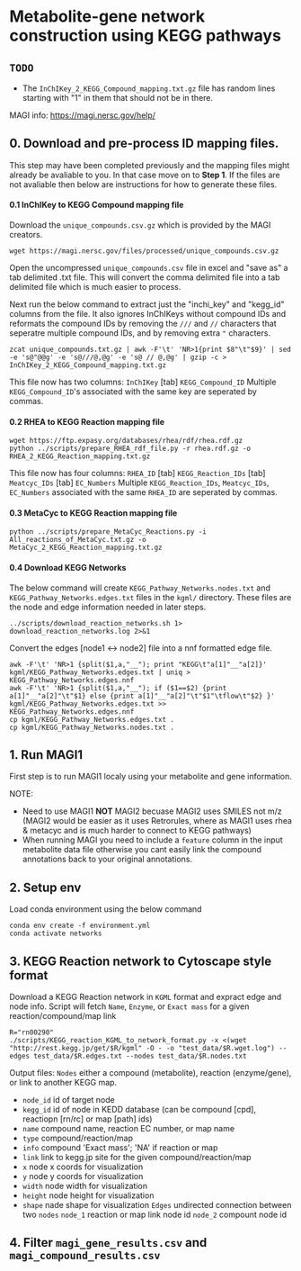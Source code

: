 # Metabolite-gene network construction using KEGG pathways

## `TODO`

 - The `InChIKey_2_KEGG_Compound_mapping.txt.gz` file has random lines starting with "1" in them that should not be in there.

MAGI info: https://magi.nersc.gov/help/

## 0. Download and pre-process ID mapping files.
This step may have been completed previously and the mapping files might already be avaliable to you. 
In that case move on to **Step 1**. If the files are not avaliable then below are instructions for how to generate these files.

#### 0.1 InChIKey to KEGG Compound mapping file
Download the `unique_compounds.csv.gz` which is provided by the MAGI creators. 
```
wget https://magi.nersc.gov/files/processed/unique_compounds.csv.gz
```
Open the uncompressed `unique_compounds.csv` file in excel and "save as" a tab delimited .txt file. 
This will convert the comma delimited file into a tab delimited file which is much easier to process.

Next run the below command to extract just the "inchi_key" and "kegg_id" columns from the file. 
It also ignores InChIKeys without compound IDs and reformats the compound IDs by removing the `///` and ` // ` characters that seperatre multiple compound IDs, and by removing extra `"` characters.
```
zcat unique_compounds.txt.gz | awk -F'\t' 'NR>1{print $8"\t"$9}' | sed -e 's@"@@g' -e 's@///@,@g' -e 's@ // @,@g' | gzip -c > InChIKey_2_KEGG_Compound_mapping.txt.gz
```
This file now has two columns: `InChIKey` [tab] `KEGG_Compound_ID`
Multiple `KEGG_Compound_ID`'s associated with the same key are seperated by commas.

#### 0.2 RHEA to KEGG Reaction mapping file

```
wget https://ftp.expasy.org/databases/rhea/rdf/rhea.rdf.gz
python ../scripts/prepare_RHEA_rdf_file.py -r rhea.rdf.gz -o RHEA_2_KEGG_Reaction_mapping.txt.gz
```
This file now has four columns: `RHEA_ID` [tab] `KEGG_Reaction_IDs` [tab] `Meatcyc_IDs` [tab] `EC_Numbers`
Multiple `KEGG_Reaction_IDs`, `Meatcyc_IDs`, `EC_Numbers` associated with the same `RHEA_ID` are seperated by commas.

#### 0.3 MetaCyc to KEGG Reaction mapping file

```
python ../scripts/prepare_MetaCyc_Reactions.py -i All_reactions_of_MetaCyc.txt.gz -o MetaCyc_2_KEGG_Reaction_mapping.txt.gz
```

#### 0.4 Download KEGG Networks

The below command will create `KEGG_Pathway_Networks.nodes.txt` and `KEGG_Pathway_Networks.edges.txt` files in the `kgml/` directory. These files are the node and edge information needed in later steps.
```
../scripts/download_reaction_networks.sh 1> download_reaction_networks.log 2>&1
```

Convert the edges [node1 <-> node2] file into a nnf formatted edge file.
```
awk -F'\t' 'NR>1 {split($1,a,"__"); print "KEGG\t"a[1]"__"a[2]}' kgml/KEGG_Pathway_Networks.edges.txt | uniq > KEGG_Pathway_Networks.edges.nnf
awk -F'\t' 'NR>1 {split($1,a,"__"); if ($1==$2) {print a[1]"__"a[2]"\t"$1} else {print a[1]"__"a[2]"\t"$1"\tflow\t"$2} }' kgml/KEGG_Pathway_Networks.edges.txt >> KEGG_Pathway_Networks.edges.nnf
cp kgml/KEGG_Pathway_Networks.edges.txt .
cp kgml/KEGG_Pathway_Networks.nodes.txt .
```

## 1. Run MAGI1
First step is to run MAGI1 localy using your metabolite and gene information. 

NOTE: 
 - Need to use MAGI1 **NOT** MAGI2 becuase MAGI2 uses SMILES not m/z (MAGI2 would be easier as it uses Retrorules, where as MAGI1 uses rhea & metacyc and is much harder to connect to KEGG pathways)
 - When running MAGI you need to include a `feature` column in the input metabolite data file otherwise you cant easily link the compound annotations back to your original annotations.


## 2. Setup env
Load conda environment using the below command
```
conda env create -f environment.yml
conda activate networks
```


## 3. KEGG Reaction network to Cytoscape style format

Download a KEGG Reaction network in `KGML` format and expract edge and node info.
Script will fetch `Name`, `Enzyme`, or `Exact mass` for a given reaction/compound/map link

```
R="rn00290"
./scripts/KEGG_reaction_KGML_to_network_format.py -x <(wget "http://rest.kegg.jp/get/$R/kgml" -O - -o "test_data/$R.wget.log") --edges test_data/$R.edges.txt --nodes test_data/$R.nodes.txt
```
Output files:
`Nodes` either a compound (metabolite), reaction (enzyme/gene), or link to another KEGG map.
 - `node_id` id of target node
 - `kegg_id` id of node in KEDD database (can be compound [cpd], reactiopn [rn/rc] or map [path] ids)
 - `name` compound name, reaction EC number, or map name
 - `type` compound/reaction/map
 - `info` compound 'Exact mass'; 'NA' if reaction or map
 - `link` link to kegg.jp site for the given compound/reaction/map
 - `x` node x coords for visualization
 - `y` node y coords for visualization
 - `width` node width for visualization
 - `height` node height for visualization
 - `shape` nade shape for visualization
`Edges` undirected connection between two `nodes`
        `node_1` reaction or map link node id
        `node_2` compount node id


## 4. Filter `magi_gene_results.csv` and `magi_compound_results.csv`






